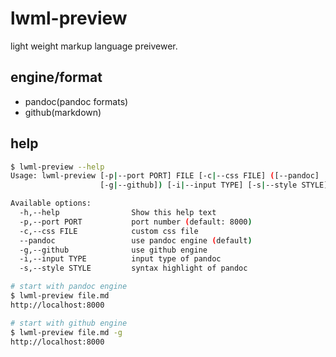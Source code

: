 lwml-preview
=========
light weight markup language preivewer.

engine/format
--------
* pandoc(pandoc formats)
* github(markdown)

help
--------

```.sh
$ lwml-preview --help
Usage: lwml-preview [-p|--port PORT] FILE [-c|--css FILE] ([--pandoc] |
                    [-g|--github]) [-i|--input TYPE] [-s|--style STYLE]

Available options:
  -h,--help                Show this help text
  -p,--port PORT           port number (default: 8000)
  -c,--css FILE            custom css file
  --pandoc                 use pandoc engine (default)
  -g,--github              use github engine
  -i,--input TYPE          input type of pandoc
  -s,--style STYLE         syntax highlight of pandoc

# start with pandoc engine
$ lwml-preview file.md 
http://localhost:8000

# start with github engine
$ lwml-preview file.md -g
http://localhost:8000
```

